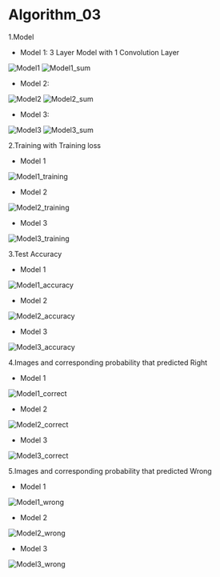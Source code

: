 # Algorithm_03
1.Model
- Model 1: 3 Layer Model with 1 Convolution Layer

![Model1](https://user-images.githubusercontent.com/39620377/83325190-7dacc680-a2a5-11ea-87ca-a8a4f7903c11.png)
![Model1_sum](https://user-images.githubusercontent.com/39620377/83325193-7eddf380-a2a5-11ea-83c1-0668aaa19e64.png)

- Model 2:

![Model2](https://user-images.githubusercontent.com/39620377/83325207-8ef5d300-a2a5-11ea-82cc-9118deacd944.png)
![Model2_sum](https://user-images.githubusercontent.com/39620377/83325204-8e5d3c80-a2a5-11ea-9797-d279ae264f33.png)

- Model 3: 

![Model3](https://user-images.githubusercontent.com/39620377/83325213-95844a80-a2a5-11ea-8690-7887331a5f4a.png)
![Model3_sum](https://user-images.githubusercontent.com/39620377/83325209-94ebb400-a2a5-11ea-8031-acfd0fbb5fe4.png)


2.Training with Training loss
- Model 1

![Model1_training](https://user-images.githubusercontent.com/39620377/83325188-7c7b9980-a2a5-11ea-822f-23f5c959f62d.png)

- Model 2

![Model2_training](https://user-images.githubusercontent.com/39620377/83325205-8e5d3c80-a2a5-11ea-96c6-b95a518aae52.png)

- Model 3 

![Model3_training](https://user-images.githubusercontent.com/39620377/83325211-94ebb400-a2a5-11ea-9f1f-9cc531f10bba.png)


3.Test Accuracy
- Model 1

![Model1_accuracy](https://user-images.githubusercontent.com/39620377/83325191-7e455d00-a2a5-11ea-8882-8fcee5672eaa.png)

- Model 2

![Model2_accuracy](https://user-images.githubusercontent.com/39620377/83325202-8c937900-a2a5-11ea-974b-9d68b69885c1.png)

- Model 3 

![Model3_accuracy](https://user-images.githubusercontent.com/39620377/83325214-961ce100-a2a5-11ea-8c2c-014d17895097.png)


4.Images and corresponding probability that predicted Right
- Model 1

![Model1_correct](https://user-images.githubusercontent.com/39620377/83325192-7eddf380-a2a5-11ea-8aba-bd90a93b3e85.png)

- Model 2

![Model2_correct](https://user-images.githubusercontent.com/39620377/83325203-8dc4a600-a2a5-11ea-8507-1e07f7c1e5fe.png)

- Model 3 

![Model3_correct](https://user-images.githubusercontent.com/39620377/83325215-961ce100-a2a5-11ea-814d-84587a47beb8.png)


5.Images and corresponding probability that predicted Wrong
- Model 1

![Model1_wrong](https://user-images.githubusercontent.com/39620377/83325189-7dacc680-a2a5-11ea-8c6e-1ce7c8e7b32a.png)

- Model 2

![Model2_wrong](https://user-images.githubusercontent.com/39620377/83325206-8ef5d300-a2a5-11ea-9c92-2291e0059b11.png)

- Model 3 

![Model3_wrong](https://user-images.githubusercontent.com/39620377/83325212-95844a80-a2a5-11ea-86cd-170aec82845b.png)

